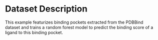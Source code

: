 # Dataset Description

This example featurizes binding pockets extracted from the
PDBBind dataset and trains a random forest model to predict the
binding score of a ligand to this binding pocket.

